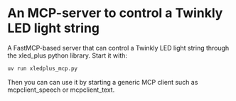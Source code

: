 # An MCP-server to control a Twinkly LED light string

A FastMCP-based server that can control a Twinkly LED light string
through the xled_plus python library. Start it with:

```bash
uv run xledplus_mcp.py
```

Then you can can use it by starting a generic MCP client such as mcpclient_speech or mcpclient_text.

